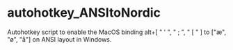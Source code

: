 # autohotkey_ANSItoNordic
Autohotkey script to enable the MacOS binding alt+[ " \' ", " \; ", " \[ " ] to ["æ", "ø", "å"] on ANSI layout in Windows.
